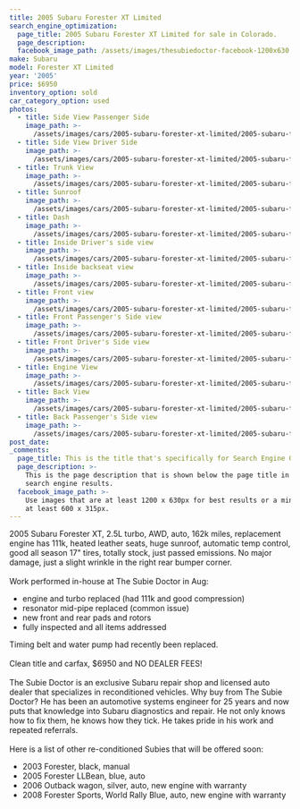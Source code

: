 ```yaml
---
title: 2005 Subaru Forester XT Limited
search_engine_optimization:
  page_title: 2005 Subaru Forester XT Limited for sale in Colorado.
  page_description:
  facebook_image_path: /assets/images/thesubiedoctor-facebook-1200x630.png
make: Subaru
model: Forester XT Limited
year: '2005'
price: $6950
inventory_option: sold
car_category_option: used
photos:
  - title: Side View Passenger Side
    image_path: >-
      /assets/images/cars/2005-subaru-forester-xt-limited/2005-subaru-forester-xt-limited--side-p-side.jpg
  - title: Side View Driver Side
    image_path: >-
      /assets/images/cars/2005-subaru-forester-xt-limited/2005-subaru-forester-xt-limited--side-d-side.jpg
  - title: Trunk View
    image_path: >-
      /assets/images/cars/2005-subaru-forester-xt-limited/2005-subaru-forester-xt-limited--inside-trunk.jpg
  - title: Sunroof
    image_path: >-
      /assets/images/cars/2005-subaru-forester-xt-limited/2005-subaru-forester-xt-limited--inside-sun-roof.jpg
  - title: Dash
    image_path: >-
      /assets/images/cars/2005-subaru-forester-xt-limited/2005-subaru-forester-xt-limited--inside-dash.jpg
  - title: Inside Driver's side view
    image_path: >-
      /assets/images/cars/2005-subaru-forester-xt-limited/2005-subaru-forester-xt-limited--inside-d-side.jpg
  - title: Inside backseat view
    image_path: >-
      /assets/images/cars/2005-subaru-forester-xt-limited/2005-subaru-forester-xt-limited--inside-d-side-back.jpg
  - title: Front view
    image_path: >-
      /assets/images/cars/2005-subaru-forester-xt-limited/2005-subaru-forester-xt-limited--front.jpg
  - title: Front Passenger's Side view
    image_path: >-
      /assets/images/cars/2005-subaru-forester-xt-limited/2005-subaru-forester-xt-limited--front-p-side.jpg
  - title: Front Driver's Side view
    image_path: >-
      /assets/images/cars/2005-subaru-forester-xt-limited/2005-subaru-forester-xt-limited--front-d-side.jpg
  - title: Engine View
    image_path: >-
      /assets/images/cars/2005-subaru-forester-xt-limited/2005-subaru-forester-xt-limited--engine.jpg
  - title: Back View
    image_path: >-
      /assets/images/cars/2005-subaru-forester-xt-limited/2005-subaru-forester-xt-limited--back.jpg
  - title: Back Passenger's Side view
    image_path: >-
      /assets/images/cars/2005-subaru-forester-xt-limited/2005-subaru-forester-xt-limited--back-p-side.jpg
post_date:
_comments:
  page_title: This is the title that's specifically for Search Engine Optimization.
  page_description: >-
    This is the page description that is shown below the page title in the
    search engine results.
  facebook_image_path: >-
    Use images that are at least 1200 x 630px for best results or a minimum of
    at least 600 x 315px.
---
```



2005 Subaru Forester XT, 2.5L turbo, AWD, auto, 162k miles, replacement engine has 111k, heated leather seats, huge sunroof, automatic temp control, good all season 17" tires, totally stock, just passed emissions. No major damage, just a slight wrinkle in the right rear bumper corner.<br><br>Work performed in-house at The Subie Doctor in Aug:

* engine and turbo replaced (had 111k and good compression)
* resonator mid-pipe replaced (common issue)
* new front and rear pads and rotors
* fully inspected and all items addressed

Timing belt and water pump had recently been replaced.<br><br>Clean title and carfax, $6950 and NO DEALER FEES!<br><br>The Subie Doctor is an exclusive Subaru repair shop and licensed auto dealer that specializes in reconditioned vehicles. Why buy from The Subie Doctor? He has been an automotive systems engineer for 25 years and now puts that knowledge into Subaru diagnostics and repair. He not only knows how to fix them, he knows how they tick. He takes pride in his work and repeated referrals.<br><br>Here is a list of other re-conditioned Subies that will be offered soon:

* 2003 Forester, black, manual
* 2005 Forester LLBean, blue, auto
* 2006 Outback wagon, silver, auto, new engine with warranty
* 2008 Forester Sports, World Rally Blue, auto, new engine with warranty